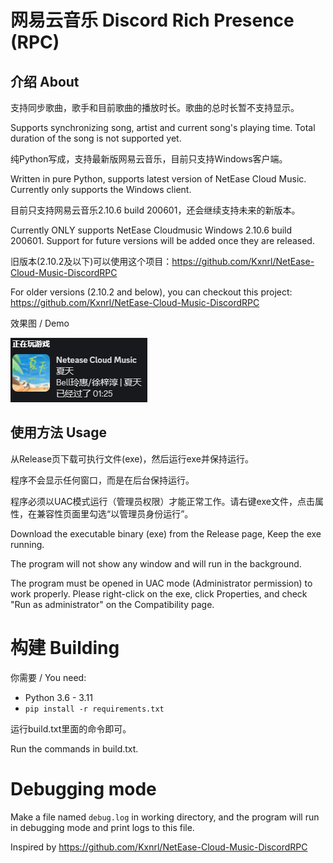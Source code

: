 # 网易云音乐 Discord Rich Presence (RPC)

## 介绍 About
支持同步歌曲，歌手和目前歌曲的播放时长。歌曲的总时长暂不支持显示。

Supports synchronizing song, artist and current song's playing time. Total duration of the song is not supported yet.

纯Python写成，支持最新版网易云音乐，目前只支持Windows客户端。

Written in pure Python, supports latest version of NetEase Cloud Music. Currently only supports the Windows client.

目前只支持网易云音乐2.10.6 build 200601，还会继续支持未来的新版本。

Currently ONLY supports NetEase Cloudmusic Windows 2.10.6 build 200601. Support for future versions will be added once they are released.

旧版本(2.10.2及以下)可以使用这个项目：https://github.com/Kxnrl/NetEase-Cloud-Music-DiscordRPC

For older versions (2.10.2 and below), you can checkout this project: https://github.com/Kxnrl/NetEase-Cloud-Music-DiscordRPC

效果图 / Demo

![demo](demo.png)


## 使用方法 Usage
从Release页下载可执行文件(exe)，然后运行exe并保持运行。

程序不会显示任何窗口，而是在后台保持运行。

程序必须以UAC模式运行（管理员权限）才能正常工作。请右键exe文件，点击属性，在兼容性页面里勾选“以管理员身份运行”。

Download the executable binary (exe) from the Release page, Keep the exe running.

The program will not show any window and will run in the background.

The program must be opened in UAC mode (Administrator permission) to work properly. Please right-click on the exe, click Properties, and check "Run as administrator" on the Compatibility page.

# 构建 Building
你需要 / You need:
- Python 3.6 - 3.11
- `pip install -r requirements.txt`

运行build.txt里面的命令即可。

Run the commands in build.txt.

# Debugging mode
Make a file named `debug.log` in working directory, and the program will run in debugging mode and print logs to this file.

Inspired by https://github.com/Kxnrl/NetEase-Cloud-Music-DiscordRPC